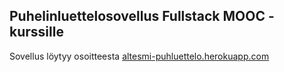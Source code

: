 ## Puhelinluettelosovellus Fullstack MOOC -kurssille

Sovellus löytyy osoitteesta [altesmi-puhluettelo.herokuapp.com](https://altesmi-puhluettelo.herokuapp.com)
